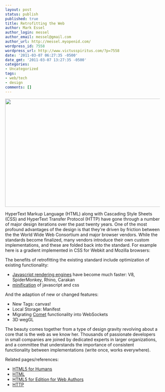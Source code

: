 ```yaml
---
layout: post
status: publish
published: true
title: Retrofitting the Web
author: Mark Essel
author_login: messel
author_email: messel@gmail.com
author_url: http://messel.myopenid.com/
wordpress_id: 7558
wordpress_url: http://www.victusspiritus.com/?p=7558
date: '2011-03-07 06:27:35 -0500'
date_gmt: '2011-03-07 13:27:35 -0500'
categories:
- Uncategorized
tags:
- web/tech
- design
comments: []
---
```

<p style="text-align: center;"><a href="http://victusfate.github.io/victusspiritus/uncategorized/2011/01/20/html5-for-humans/"><img class="aligncenter size-full wp-image-7559" title="html5" src="{{ site.url }}/assets/2011/03/html5.jpg" alt="" width="522" height="353" /></a></p>
<p>HyperText Markup Language (HTML) along with Cascading Style Sheets (CSS) and HyperText Transfer Protocol (HTTP) have gone through a number of major design iterations over the past twenty years. One of the most profound advantages of the design is that they're driven by friction between the the World Wide Web Consortium and major browser vendors. While the standards become finalized, many vendors introduce their own custom implementations, and these are folded back into the standard. For example here is a gradient implemented in CSS for Webkit and Mozilla browsers:<br />
<script src="https://gist.github.com/858479.js?file=gradient%20example"></script></p>
<p>The benefits of retrofitting the existing standard include optimization of existing functionality:</p>
<ul>
<li><a href="http://en.wikipedia.org/wiki/JavaScript_engine">Javascript rendering engines</a> have become much faster: V8, SpiderMonkey, Rhino, Carakan</li>
<li><a href="http://en.wikipedia.org/wiki/Minification_%28programming%29">minification</a> of javascript and css</li>
</ul>
<p>And the adaption of new or changed features:</p>
<ul>
<li>New Tags: canvas!</li>
<li>Local Storage: Manifest</li>
<li>Migrating <a href="http://en.wikipedia.org/wiki/Comet_%28programming%29">Comet</a> functionality into WebSockets</li>
<li>3D wegGL</li>
</ul>
<p>The beauty comes together from a type of design gravity revolving about a core that is the web as we know her. Thousands of passionate developers in small companies are joined by dedicated experts in larger organizations, and a committee that understands the importance of consistent functionality between implementations (write once, works everywhere).</p>
<p>Related pages/references:</p>
<ul>
<li><a href="http://victusfate.github.io/victusspiritus/uncategorized/2011/01/20/html5-for-humans/">HTML5 for Humans</a></li>
<li><a href="http://en.wikipedia.org/wiki/HTML">HTML</a></li>
<li><a href="http://dev.w3.org/html5/spec-author-view/">HTML5 for Edition for Web Authors</a></li>
<li><a href="http://en.wikipedia.org/wiki/Hypertext_Transfer_Protocol">HTTP</a></li>
</ul>
